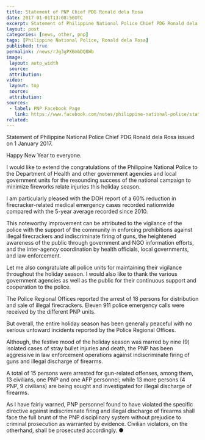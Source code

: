 ```yaml
---
title: Statement of PNP Chief PDG Ronald dela Rosa
date: 2017-01-01T13:08:56UTC
excerpt: Statement of Philippine National Police Chief PDG Ronald dela Rosa issued on 1 January 2017.
layout: post
categories: [news, other, pnp]
tags: [Philippine National Police, Ronald dela Rosa]
published: true
permalink: /news/rJg3gPXBmbDQ8Wb
image:
 layout: auto_width
 source: 
 attribution: 
video:
 layout: top
 source: 
 attribution: 
sources:
 - label: PNP Facebook Page
   link: https://www.facebook.com/notes/philippine-national-police/statement-of-pnp-chief-police-director-general-ronald-dela-rosa/1371202466254339
related:
---
```


Statement of Philippine National Police Chief PDG Ronald dela Rosa issued on 1 January 2017.

Happy New Year to everyone.

I would like to extend the congratulations of the Philippine National Police to the Department of Health and other government agencies and local government units for the resounding success of the national campaign to minimize fireworks relate injuries this holiday season.

I am particularly pleased with the DOH report of a 60% reduction in firecracker-related medical emergency cases recorded nationwide compared with the 5-year average recorded since 2010. 

This noteworthy improvement can be attributed to the vigilance of the police with the support of the community in enforcing prohibitions against illegal firecrackers and indiscriminate firing of guns, the heightened awareness of the public through government and NGO information efforts, and the inter-agency coordination by health officials, local governments, and law enforcement. 

Let me also congratulate all police units for maintaining their vigilance throughout the holiday season. I would also like to thank the various government agencies as well as the public for their continuous support and cooperation to the police.

The Police Regional Offices reported the arrest of 18 persons for distribution and sale of illegal firecrackers. Eleven 911 police emergency calls were received by the different PNP units.

But overall, the entire holiday season has been generally peaceful with no serious untoward incidents reported by the Police Regional Offices.

Although, the festive mood of the holiday season was marred by nine (9) isolated cases of stray bullet injuries and death, the PNP has been aggressive in law enforcement operations against indiscriminate firing of guns and illegal discharge of firearms.

A total of 15 persons were arrested for gun-related offenses, among them, 13 civilians, one PNP and one AFP personnel; while 13 more persons (4 PNP, 9 civilians) are being sought and investigated for illegal discharge of firearms.

As I have fairly warned, PNP personnel found to have violated the specific directive against indiscriminate firing and illegal discharge of firearms shall face the full brunt of the PNP disciplinary system without prejudice to criminal prosecution as warranted by evidence. Civilian violators, on the otherhand, shall be prosecuted accordingly.
&#x25cf;

